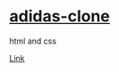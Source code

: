 # [adidas-clone](https://qadher.github.io/adidas-clone/)
html and css

[Link](https://qadher.github.io/adidas-clone/)
